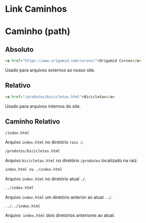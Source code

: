 # Link Caminhos

# Caminho (path)

## Absoluto

```HTML
<a href="https://www.origamid.com/cursos/">Origamid Cursos</a>
```

Usado para arquivos externos ao nosso site.

## Relativo

```HTML
<a href="/produtos/bicicletas.html">Bicicletas</a>
```

Usado para arquivos internos do site.

## Caminho Relativo

```html
/index.html
```

Arquivo `index.html` no diretório `raiz /`.

```html
/produtos/bicicletas.html
```

Arquivo `bicicletas.html` no diretório `/produtos` localizado na raiz.

```html
index.html ou ./index.html
```

Arquivo `index.html` no diretório atual `./`.

```html
../index.html
```

Arquivo `index.html` um diretório anterior ao atual `../`.

```hml
../../index.html
```

Arquivo` index.html` dois diretórios anteriores ao atual.
